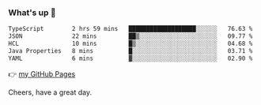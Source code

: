 ### What's up 👋

<!--START_SECTION:waka-->

```txt
TypeScript        2 hrs 59 mins   ███████████████████░░░░░░   76.63 %
JSON              22 mins         ██▒░░░░░░░░░░░░░░░░░░░░░░   09.77 %
HCL               10 mins         █▒░░░░░░░░░░░░░░░░░░░░░░░   04.68 %
Java Properties   8 mins          █░░░░░░░░░░░░░░░░░░░░░░░░   03.71 %
YAML              6 mins          ▓░░░░░░░░░░░░░░░░░░░░░░░░   02.90 %
```

<!--END_SECTION:waka-->

👉 [my GitHub Pages](https://ykzhukian.github.io)

Cheers, have a great day.

